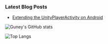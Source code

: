 ### Latest Blog Posts
<!-- BLOG-POST-LIST:START -->
- [Extending the UnityPlayerActivity on Android](https://guneyozsan.github.io/extending-the-unity-player-activity-on-android/)
<!-- BLOG-POST-LIST:END -->

![Guney's GitHub stats](https://github-readme-stats.vercel.app/api?username=guneyozsan&count_private=true&show_icons=true&hide_border=true&title_color=4F8CC9&text_color=9f9f9f&bg_color=00000000&hide_title=true&hide_rank=true&include_all_commits=true)

![Top Langs](https://github-readme-stats.vercel.app/api/top-langs/?username=anuraghazra&layout=compact)